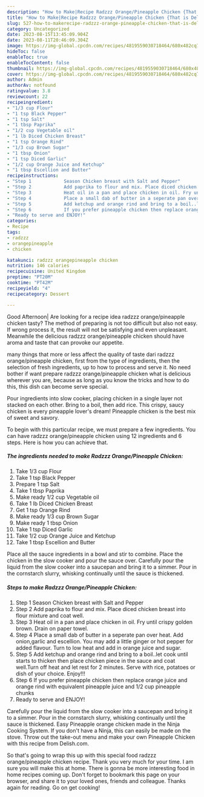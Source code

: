 ```yaml
---
description: "How to Make|Recipe Radzzz Orange/Pineapple Chicken {That is Delicious"
title: "How to Make|Recipe Radzzz Orange/Pineapple Chicken {That is Delicious"
slug: 527-how-to-makerecipe-radzzz-orange-pineapple-chicken-that-is-delicious
category: Uncategorized
date: 2023-08-15T13:45:09.904Z
date: 2023-08-11T20:46:09.304Z
image: https://img-global.cpcdn.com/recipes/4819559030718464/680x482cq70/radzzz-orangepineapple-chicken-recipe-main-photo.jpg
hideToc: false
enableToc: true
enableTocContent: false
thumbnail: https://img-global.cpcdn.com/recipes/4819559030718464/680x482cq70/radzzz-orangepineapple-chicken-recipe-main-photo.jpg
cover: https://img-global.cpcdn.com/recipes/4819559030718464/680x482cq70/radzzz-orangepineapple-chicken-recipe-main-photo.jpg
author: Admin
authorAv: notfound
ratingvalue: 3.8
reviewcount: 22
recipeingredient:
- "1/3 cup Flour"
- "1 tsp Black Pepper"
- "1 tsp Salt"
- "1 tbsp Paprika"
- "1/2 cup Vegetable oil"
- "1 lb Diced Chicken Breast"
- "1 tsp Orange Rind"
- "1/3 cup Brown Sugar"
- "1 tbsp Onion"
- "1 tsp Diced Garlic"
- "1/2 cup Orange Juice and Ketchup"
- "1 tbsp Escellion and Butter"
recipeinstructions:
- "Step 1            Season Chicken breast with Salt and Pepper"
- "Step 2            Add paprika to flour and mix. Place diced chicken breast into flour mixture and coat well."
- "Step 3            Heat oil in a pan and place chicken in oil. Fry until crispy golden brown. Drain on paper towel."
- "Step 4            Place a small dab of butter in a seperate pan over heat. Add onion,garlic and escellion. You may add a little ginger or hot pepper for added flavour.  Turn to low heat and add in orange juice and sugar."
- "Step 5            Add ketchup and orange rind and bring to a boil..let cook until starts to thicken then place chicken piece in the sauce and coat well.Turn off heat and let rest for 2 minutes. Serve with rice, potatoes or dish of your choice. Enjoy!!!"
- "Step 6            If you prefer pineapple chicken then replace orange juice and orange rind with equivalent pineapple juice and 1/2 cup pineapple chunks"
- "Ready to serve and ENJOY!"
categories:
- Recipe
tags:
- radzzz
- orangepineapple
- chicken

katakunci: radzzz orangepineapple chicken 
nutrition: 146 calories
recipecuisine: United Kingdom
preptime: "PT20M"
cooktime: "PT42M"
recipeyield: "4"
recipecategory: Dessert

---
```



Good Afternoon| Are looking for a recipe idea radzzz orange/pineapple chicken tasty? The method of preparing is not too difficult but also not easy. If wrong process it, the result will not be satisfying and even unpleasant. Meanwhile the delicious radzzz orange/pineapple chicken should have aroma and taste that can provoke our appetite.






many things that more or less affect the quality of taste dari radzzz orange/pineapple chicken, first from the type of ingredients, then the selection of fresh ingredients, up to how to process and serve it. No need bother if want prepare radzzz orange/pineapple chicken what is delicious wherever you are, because as long as you know the tricks and how to do this, this dish can become serve special.


Pour ingredients into slow cooker, placing chicken in a single layer not stacked on each other. Bring to a boil, then add rice. This crispy, saucy chicken is every pineapple lover&#39;s dream! Pineapple chicken is the best mix of sweet and savory.


To begin with this particular recipe, we must prepare a few ingredients. You can have radzzz orange/pineapple chicken using 12 ingredients and 6 steps. Here is how you can achieve that.

<!--inarticleads1-->

##### The ingredients needed to make Radzzz Orange/Pineapple Chicken:

1. Take 1/3 cup Flour
1. Take 1 tsp Black Pepper
1. Prepare 1 tsp Salt
1. Take 1 tbsp Paprika
1. Make ready 1/2 cup Vegetable oil
1. Take 1 lb Diced Chicken Breast
1. Get 1 tsp Orange Rind
1. Make ready 1/3 cup Brown Sugar
1. Make ready 1 tbsp Onion
1. Take 1 tsp Diced Garlic
1. Take 1/2 cup Orange Juice and Ketchup
1. Take 1 tbsp Escellion and Butter


Place all the sauce ingredients in a bowl and stir to combine. Place the chicken in the slow cooker and pour the sauce over. Carefully pour the liquid from the slow cooker into a saucepan and bring it to a simmer. Pour in the cornstarch slurry, whisking continually until the sauce is thickened. 

<!--inarticleads2-->

##### Steps to make Radzzz Orange/Pineapple Chicken:

1. Step 1            Season Chicken breast with Salt and Pepper
1. Step 2            Add paprika to flour and mix. Place diced chicken breast into flour mixture and coat well.
1. Step 3            Heat oil in a pan and place chicken in oil. Fry until crispy golden brown. Drain on paper towel.
1. Step 4            Place a small dab of butter in a seperate pan over heat. Add onion,garlic and escellion. You may add a little ginger or hot pepper for added flavour.  Turn to low heat and add in orange juice and sugar.
1. Step 5            Add ketchup and orange rind and bring to a boil..let cook until starts to thicken then place chicken piece in the sauce and coat well.Turn off heat and let rest for 2 minutes. Serve with rice, potatoes or dish of your choice. Enjoy!!!
1. Step 6            If you prefer pineapple chicken then replace orange juice and orange rind with equivalent pineapple juice and 1/2 cup pineapple chunks
1. Ready to serve and ENJOY!

Carefully pour the liquid from the slow cooker into a saucepan and bring it to a simmer. Pour in the cornstarch slurry, whisking continually until the sauce is thickened. Easy Pineapple orange chicken made in the Ninja Cooking System. If you don&#39;t have a Ninja, this can easily be made on the stove. Throw out the take-out menu and make your own Pineapple Chicken with this recipe from Delish.com. 

So that's going to wrap this up with this special food radzzz orange/pineapple chicken recipe. Thank you very much for your time. I am sure you will make this at home. There is gonna be more interesting food in home recipes coming up. Don't forget to bookmark this page on your browser, and share it to your loved ones, friends and colleague. Thanks again for reading. Go on get cooking!
